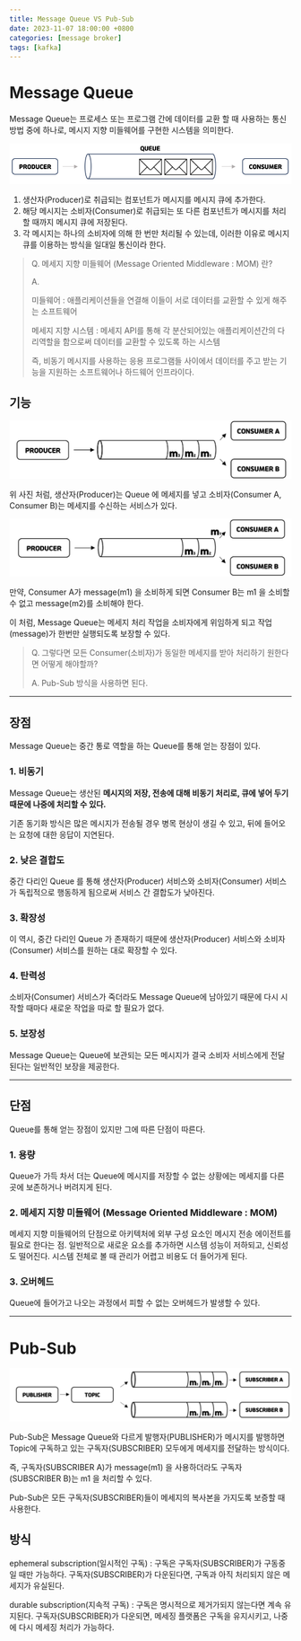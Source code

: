 ```yaml
---
title: Message Queue VS Pub-Sub
date: 2023-11-07 18:00:00 +0800
categories: [message broker]
tags: [kafka]
---
```


# Message Queue

Message Queue는 프로세스 또는 프로그램 간에 데이터를 교환 할 때 사용하는 통신 방법 중에 하나로, 메시지 지향 미들웨어를 구현한 시스템을 의미한다.

<img src="images/mq-pubsub/1.png" alt="메세지 큐">

1. 생산자(Producer)로 취급되는 컴포넌트가 메시지를 메시지 큐에 추가한다.
2. 해당 메시지는 소비자(Consumer)로 취급되는 또 다른 컴포넌트가 메시지를 처리할 때까지 메시지 큐에 저장된다.
3. 각 메시지는 하나의 소비자에 의해 한 번만 처리될 수 있는데, 이러한 이유로 메시지 큐를 이용하는 방식을 일대일 통신이라 한다.

> Q. 메세지 지향 미들웨어 (Message Oriented Middleware : MOM) 란?
>
> A.
>
> 미들웨어 : 애플리케이션들을 연결해 이들이 서로 데이터를 교환할 수 있게 해주는 소프트웨어
>
> 메세지 지향 시스템 : 메세지 API를 통해 각 분산되어있는 애플리케이션간의 다리역할을 함으로써 데이터를 교환할 수 있도록 하는 시스템
>
> 즉, 비동기 메시지를 사용하는 응용 프로그램들 사이에서 데이터를 주고 받는 기능을 지원하는 소프트웨어나 하드웨어 인프라이다.

## 기능

<img src="images/mq-pubsub/2.png" alt="수신 전">

위 사진 처럼, 생산자(Producer)는 Queue 에 메세지를 넣고 소비자(Consumer A, Consumer B)는 메세지를 수신하는 서비스가 있다.

<img src="images/mq-pubsub/3.png" alt="수신 후">

만약, Consumer A가 message(m1) 을 소비하게 되면 Consumer B는 m1 을 소비할 수 없고 message(m2)를 소비해야 한다.

이 처럼, Message Queue는 메세지 처리 작업을 소비자에게 위임하게 되고 작업(message)가 한번만 실행되도록 보장할 수 있다.

> Q. 그렇다면 모든 Consumer(소비자)가 동일한 메세지를 받아 처리하기 원한다면 어떻게 해야할까?
>
> A. Pub-Sub 방식을 사용하면 된다.

---

## 장점

Message Queue는 중간 통로 역할을 하는 Queue를 통해 얻는 장점이 있다.

### 1. 비동기

Message Queue는 생산된 **메시지의 저장, 전송에 대해 비동기 처리로, 큐에 넣어 두기 때문에 나중에 처리할 수 있다.**

기존 동기화 방식은 많은 메시지가 전송될 경우 병목 현상이 생길 수 있고, 뒤에 들어오는 요청에 대한 응답이 지연된다.

### 2. 낮은 결합도

중간 다리인 Queue 를 통해 생산자(Producer) 서비스와 소비자(Consumer) 서비스가 독립적으로 행동하게 됨으로써 서비스 간 결합도가 낮아진다.

### 3. 확장성

이 역시, 중간 다리인 Queue 가 존재하기 때문에 생산자(Producer) 서비스와 소비자(Consumer) 서비스를 원하는 대로 확장할 수 있다.

### 4. 탄력성

소비자(Consumer) 서비스가 죽더라도 Message Queue에 남아있기 때문에 다시 시작할 때마다 새로운 작업을 따로 할 필요가 없다.

### 5. 보장성

Message Queue는 Queue에 보관되는 모든 메시지가 결국 소비자 서비스에게 전달된다는 일반적인 보장을 제공한다.

---

## 단점

Queue를 통해 얻는 장점이 있지만 그에 따른 단점이 따른다.

### 1. 용량

Queue가 가득 차서 더는 Queue에 메시지를 저장할 수 없는 상황에는 메세지를 다른 곳에 보존하거나 버려지게 된다.

### 2. 메세지 지향 미들웨어 (Message Oriented Middleware : MOM)

메세지 지향 미들웨어의 단점으로 아키텍처에 외부 구성 요소인 메시지 전송 에이전트를 필요로 한다는 점. 일반적으로 새로운 요소를 추가하면 시스템 성능이 저하되고, 신뢰성도
떨어진다. 시스템 전체로 볼 때 관리가 어렵고 비용도 더 들어가게 된다.

### 3. 오버헤드

Queue에 들어가고 나오는 과정에서 피할 수 없는 오버헤드가 발생할 수 있다.

---

# Pub-Sub

<img src="images/mq-pubsub/4.png" alt="Pub-Sub">

Pub-Sub은 Message Queue와 다르게 발행자(PUBLISHER)가 메시지를 발행하면 Topic에 구독하고 있는 구독자(SUBSCRIBER) 모두에게 메세지를 전달하는
방식이다.

즉, 구독자(SUBSCRIBER A)가 message(m1) 을 사용하더라도 구독자(SUBSCRIBER B)는 m1 을 처리할 수 있다.

Pub-Sub은 모든 구독자(SUBSCRIBER)들이 메세지의 복사본을 가지도록 보증할 때 사용한다.

## 방식

ephemeral subscription(일시적인 구독) : 구독은 구독자(SUBSCRIBER)가 구동중일 때만 가능하다. 구독자(SUBSCRIBER)가 다운된다면, 구독과 아직 처리되지 않은 메세지가
유실된다.

durable subscription(지속적 구독) : 구독은 명시적으로 제거가되지 않는다면 계속 유지된다. 구독자(SUBSCRIBER)가 다운되면, 메세징 플랫폼은 구독을 유지시키고,
나중에 다시 메세징 처리가 가능하다.

